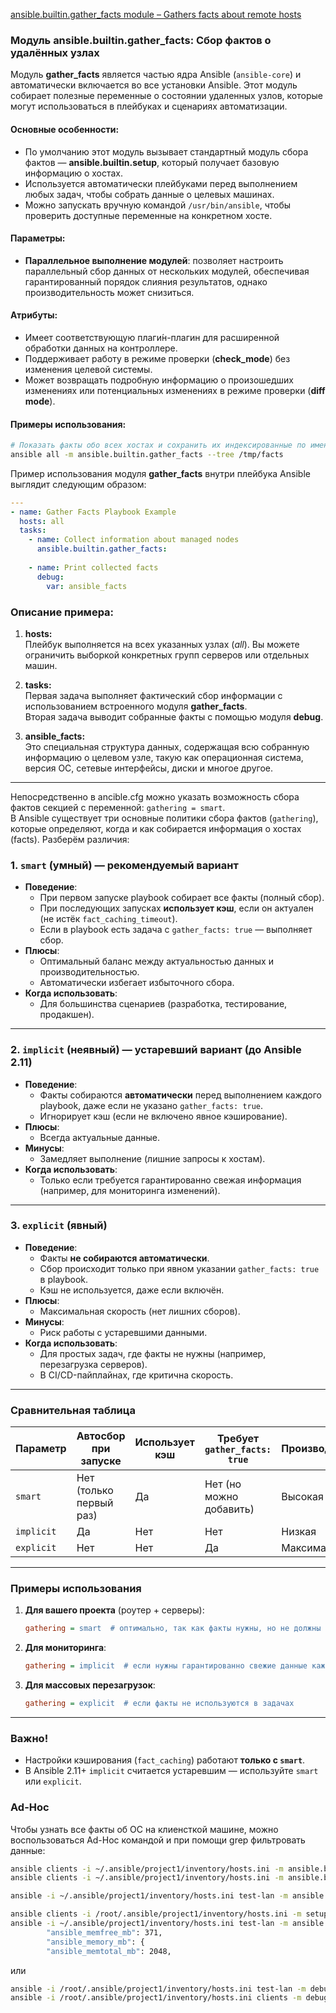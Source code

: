 [ansible.builtin.gather_facts module – Gathers facts about remote hosts](https://docs.ansible.com/ansible/latest/collections/ansible/builtin/gather_facts_module.html#ansible-collections-ansible-builtin-gather-facts-module)

### Модуль **ansible.builtin.gather_facts**: Сбор фактов о удалённых узлах

Модуль **gather_facts** является частью ядра Ansible (`ansible-core`) и автоматически включается во все установки Ansible. Этот модуль собирает полезные переменные о состоянии удаленных узлов, которые могут использоваться в плейбуках и сценариях автоматизации.

#### Основные особенности:
- По умолчанию этот модуль вызывает стандартный модуль сбора фактов — **ansible.builtin.setup**, который получает базовую информацию о хостах.
- Используется автоматически плейбуками перед выполнением любых задач, чтобы собрать данные о целевых машинах.
- Можно запускать вручную командой `/usr/bin/ansible`, чтобы проверить доступные переменные на конкретном хосте.

#### Параметры:
- **Параллельное выполнение модулей**: позволяет настроить параллельный сбор данных от нескольких модулей, обеспечивая гарантированный порядок слияния результатов, однако производительность может снизиться.

#### Атрибуты:
- Имеет соответствующую плаги́н-плагин для расширенной обработки данных на контроллере.
- Поддерживает работу в режиме проверки (**check_mode**) без изменения целевой системы.
- Может возвращать подробную информацию о произошедших изменениях или потенциальных изменениях в режиме проверки (**diff mode**).

#### Примеры использования:
```bash
# Показать факты обо всех хостах и сохранить их индексированные по имени хоста в каталоге /tmp/facts
ansible all -m ansible.builtin.gather_facts --tree /tmp/facts
```

Пример использования модуля **gather_facts** внутри плейбука Ansible выглядит следующим образом:

```yaml
---
- name: Gather Facts Playbook Example
  hosts: all
  tasks:
    - name: Collect information about managed nodes
      ansible.builtin.gather_facts:
    
    - name: Print collected facts
      debug:
        var: ansible_facts
```

### Описание примера:

1. **hosts:**  
   Плейбук выполняется на всех указанных узлах (*all*). Вы можете ограничить выборкой конкретных групп серверов или отдельных машин.
   
2. **tasks:**  
   Первая задача выполняет фактический сбор информации с использованием встроенного модуля **gather_facts**.  
   Вторая задача выводит собранные факты с помощью модуля **debug**.

3. **ansible_facts:**  
   Это специальная структура данных, содержащая всю собранную информацию о целевом узле, такую как операционная система, версия ОС, сетевые интерфейсы, диски и многое другое.
---

Непосредственно в ancible.cfg можно указать возможность сбора фактов секцией с переменной: `gathering = smart`.
<br/> В Ansible существует три основные политики сбора фактов (`gathering`), которые определяют, когда и как собирается информация о хостах (facts). Разберём различия:

### 1. `smart` (умный) — **рекомендуемый вариант**
- **Поведение**:
  - При первом запуске playbook собирает все факты (полный сбор).
  - При последующих запусках **использует кэш**, если он актуален (не истёк `fact_caching_timeout`).
  - Если в playbook есть задача с `gather_facts: true` — выполняет сбор.
- **Плюсы**:
  - Оптимальный баланс между актуальностью данных и производительностью.
  - Автоматически избегает избыточного сбора.
- **Когда использовать**:
  - Для большинства сценариев (разработка, тестирование, продакшен).

---

### 2. `implicit` (неявный) — **устаревший вариант** (до Ansible 2.11)
- **Поведение**:
  - Факты собираются **автоматически** перед выполнением каждого playbook, даже если не указано `gather_facts: true`.
  - Игнорирует кэш (если не включено явное кэширование).
- **Плюсы**:
  - Всегда актуальные данные.
- **Минусы**:
  - Замедляет выполнение (лишние запросы к хостам).
- **Когда использовать**:
  - Только если требуется гарантированно свежая информация (например, для мониторинга изменений).

---

### 3. `explicit` (явный)
- **Поведение**:
  - Факты **не собираются автоматически**.
  - Сбор происходит только при явном указании `gather_facts: true` в playbook.
  - Кэш не используется, даже если включён.
- **Плюсы**:
  - Максимальная скорость (нет лишних сборов).
- **Минусы**:
  - Риск работы с устаревшими данными.
- **Когда использовать**:
  - Для простых задач, где факты не нужны (например, перезагрузка серверов).
  - В CI/CD-пайплайнах, где критична скорость.

---

### Сравнительная таблица

| Параметр    | Автосбор при запуске | Использует кэш | Требует `gather_facts: true` | Производительность | Актуальность данных |
|-------------|----------------------|----------------|-------------------------------|--------------------|---------------------|
| `smart`     | Нет (только первый раз) | Да            | Нет (но можно добавить)       | Высокая            | Средняя             |
| `implicit`  | Да                   | Нет            | Нет                           | Низкая             | Высокая             |
| `explicit`  | Нет                  | Нет            | Да                            | Максимальная       | Низкая              |

---

### Примеры использования

1. **Для вашего проекта** (роутер + серверы):
   ```ini
   gathering = smart  # оптимально, так как факты нужны, но не должны обновляться каждый раз
   ```

2. **Для мониторинга**:
   ```ini
   gathering = implicit  # если нужны гарантированно свежие данные каждые 5 минут
   ```

3. **Для массовых перезагрузок**:
   ```ini
   gathering = explicit  # если факты не используются в задачах
   ```

---

### Важно!
- Настройки кэширования (`fact_caching`) работают **только с `smart`**.
- В Ansible 2.11+ `implicit` считается устаревшим — используйте `smart` или `explicit`.


### Ad-Hoc
Чтобы узнать все факты об ОС на клиенсткой машине, можно воспользоваться Ad-Hoc командой и при помощи grep фильтровать данные:
  ```bash
  ansible clients -i ~/.ansible/project1/inventory/hosts.ini -m ansible.builtin.gather_facts --tree /tmp/facts;
  ansible clients -i ~/.ansible/project1/inventory/hosts.ini -m ansible.builtin.gather_facts --tree /tmp/facts | grep 'pkg_mgr';
  
  ansible -i ~/.ansible/project1/inventory/hosts.ini test-lan -m ansible.builtin.setup;

  ansible clients -i /root/.ansible/project1/inventory/hosts.ini -m setup | grep 'pkg_mgr'
  ansible -i ~/.ansible/project1/inventory/hosts.ini test-lan -m ansible.builtin.setup | grep mem
          "ansible_memfree_mb": 371,
          "ansible_memory_mb": {
          "ansible_memtotal_mb": 2048,
  ```
  или
  ```bash
  ansible -i /root/.ansible/project1/inventory/hosts.ini test-lan -m debug -a 'var=ansible_date_time'
  ansible -i /root/.ansible/project1/inventory/hosts.ini clients -m debug -a 'var=ansible_date_time,ansible_default_ipv4
  ```
